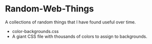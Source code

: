 # Random-Web-Things
A collections of random things that I have found useful over time.

- color-backgrounds.css
 - A giant CSS file with thousands of colors to assign to backgrounds.
